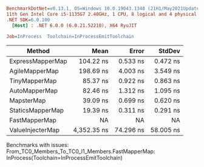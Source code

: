 ``` ini

BenchmarkDotNet=v0.13.1, OS=Windows 10.0.19043.1348 (21H1/May2021Update)
11th Gen Intel Core i5-1135G7 2.40GHz, 1 CPU, 8 logical and 4 physical cores
.NET SDK=6.0.100
  [Host] : .NET 6.0.0 (6.0.21.52210), X64 RyuJIT

Job=InProcess  Toolchain=InProcessEmitToolchain  

```
|           Method |        Mean |     Error |    StdDev |
|----------------- |------------:|----------:|----------:|
| ExpressMapperMap |   104.22 ns |  0.533 ns |  0.472 ns |
|   AgileMapperMap |   198.69 ns |  4.003 ns |  3.549 ns |
|    TinyMapperMap |    85.37 ns |  0.922 ns |  0.863 ns |
|    AutoMapperMap |    82.46 ns |  1.312 ns |  1.095 ns |
|       MapsterMap |    39.09 ns |  0.699 ns |  0.620 ns |
| StaticsMapperMap |    19.39 ns |  0.311 ns |  0.291 ns |
|    FastMapperMap |          NA |        NA |        NA |
| ValueInjecterMap | 4,352.35 ns | 74.296 ns | 58.005 ns |

Benchmarks with issues:
  From_TC0_Members_To_TC0_I1_Members.FastMapperMap: InProcess(Toolchain=InProcessEmitToolchain)
